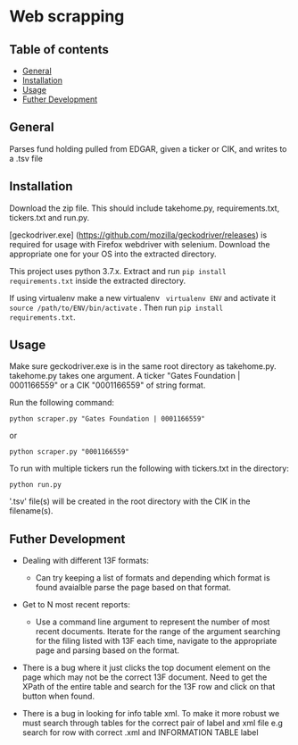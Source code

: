 # Web scrapping

## Table of contents
* [General](#general-info)
* [Installation](#installation)
* [Usage](#usage)
* [Futher Development](#further-development)

## General
Parses fund holding pulled from EDGAR, given a ticker or CIK, and writes to a .tsv file

## Installation

Download the zip file. This should include takehome.py, requirements.txt, tickers.txt and run.py.

[geckodriver.exe] (https://github.com/mozilla/geckodriver/releases) is required for usage with Firefox webdriver with selenium. Download the appropriate one for your OS into the extracted directory.

This project uses python 3.7.x. Extract and run `pip install requirements.txt` inside the extracted directory.

If using virtualenv make a new virtualenv ` virtualenv ENV` and activate it `source /path/to/ENV/bin/activate` . Then run `pip install requirements.txt`.

## Usage

Make sure geckodriver.exe is in the same root directory as takehome.py.
takehome.py takes one argument. A ticker "Gates Foundation | 0001166559" or a CIK "0001166559" of string format.

Run the following command:
```
python scraper.py "Gates Foundation | 0001166559"
```
or
```
python scraper.py "0001166559"
```

To run with multiple tickers run the following with tickers.txt in the directory:
```
python run.py
```

'.tsv' file(s) will be created in the root directory with the CIK in the filename(s).


## Futher Development

- Dealing with different 13F formats:
    - Can try keeping a list of formats and depending which format is found avaialble parse the page based on that format.

- Get to N most recent reports:
    - Use a command line argument to represent the number of most recent documents. Iterate for the range of the argument searching for the filing listed with 13F each time, navigate to the appropriate page and parsing based on the format.

- There is a bug where it just clicks the top document element on the page which may not be the correct 13F document. Need to  get the XPath of the entire table and search for the 13F row and click on that button when found.

- There is a bug in looking for info table xml. To make it more robust we must search through tables for the correct pair of label and xml file e.g search for row with correct  .xml and INFORMATION TABLE label
